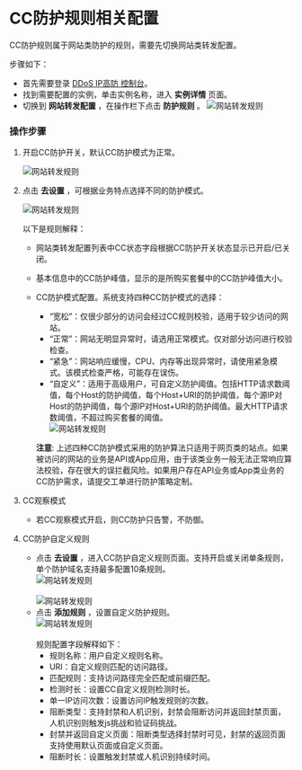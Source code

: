 # CC防护规则相关配置
CC防护规则属于网站类防护的规则，需要先切换网站类转发配置。

步骤如下：

- 首先需要登录 [DDoS IP高防 控制台](https://ip-anti-console.jdcloud.com/instancelist)。
- 找到需要配置的实例，单击实例名称，进入 **实例详情** 页面。
- 切换到 **网站转发配置** ，在操作栏下点击 **防护规则** 。
    ![网站转发规则](https://github.com/jdcloudcom/cn/blob/edit/image/Advanced%20Anti-DDoS/web-rule%2009.png)

### 操作步骤

1. 开启CC防护开关，默认CC防护模式为正常。

    ![网站转发规则](https://github.com/jdcloudcom/cn/blob/edit/image/Advanced%20Anti-DDoS/web-rule%2010.png)

2. 点击 **去设置** ，可根据业务特点选择不同的防护模式。

    ![网站转发规则](https://github.com/jdcloudcom/cn/blob/edit/image/Advanced%20Anti-DDoS/CC%20rules%2002.png)

    以下是规则解释：
    
    * 网站类转发配置列表中CC状态字段根据CC防护开关状态显示已开启/已关闭。
    * 基本信息中的CC防护峰值，显示的是所购买套餐中的CC防护峰值大小。
    * CC防护模式配置。系统支持四种CC防护模式的选择：
    
         - “宽松”：仅很少部分的访问会经过CC规则校验，适用于较少访问的网站。
         - “正常”：网站无明显异常时，请选用正常模式。仅对部分访问进行校验检查。
         - “紧急”：网站响应缓慢，CPU、内存等出现异常时，请使用紧急模式。该模式检查严格，可能存在误伤。
         - “自定义”：适用于高级用户，可自定义防护阈值。包括HTTP请求数阈值，每个Host的防护阈值，每个Host+URI的防护阈值，每个源IP对Host的防护阈值，每个源IP对Host+URI的防护阈值。最大HTTP请求数阈值，不超过购买套餐的阈值。</br>
         ![网站转发规则](https://github.com/jdcloudcom/cn/blob/edit/image/Advanced%20Anti-DDoS/CC%20rules%2003.png)
         
         **注意**: 上述四种CC防护模式采用的防护算法只适用于网页类的站点。如果被访问的网站的业务是API或App应用，由于该类业务一般无法正常响应算法校验，存在很大的误拦截风险。如果用户存在API业务或App类业务的CC防护需求，请提交工单进行防护策略定制。

3. CC观察模式

    * 若CC观察模式开启，则CC防护只告警，不防御。

4. CC防护自定义规则

    * 点击 **去设置** ，进入CC防护自定义规则页面。支持开启或关闭单条规则，单个防护域名支持最多配置10条规则。</br>
    ![网站转发规则](https://github.com/jdcloudcom/cn/blob/edit/image/Advanced%20Anti-DDoS/CC%20rules%2005.png) </br>  
    ![网站转发规则](https://github.com/jdcloudcom/cn/blob/edit/image/Advanced%20Anti-DDoS/CC%20rules%2004.png) </br>  
    * 点击 **添加规则** ，设置自定义防护规则。</br>
    ![网站转发规则](https://github.com/jdcloudcom/cn/blob/edit/image/Advanced%20Anti-DDoS/CC%20rules%2006.png) </br>  
    规则配置字段解释如下：
         - 规则名称：用户自定义规则名称。
         - URI：自定义规则匹配的访问路径。
         - 匹配规则：支持访问路径完全匹配或前缀匹配。
         - 检测时长：设置CC自定义规则检测时长。
         - 单一IP访问次数：设置访问IP触发规则的次数。
         - 阻断类型：支持封禁和人机识别，封禁会阻断访问并返回封禁页面，人机识别则触发js挑战和验证码挑战。
         - 封禁并返回自定义页面：阻断类型选择封禁时可见，封禁的返回页面支持使用默认页面或自定义页面。
         - 阻断时长：设置触发封禁或人机识别持续时间。
